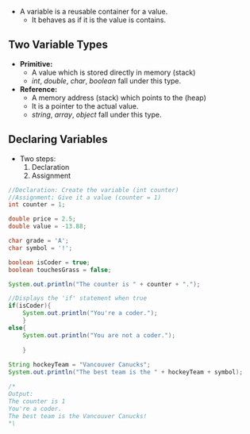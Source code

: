 - A variable is a reusable container for a value.
	- It behaves as if it is the value is contains.
## Two Variable Types
- **Primitive:**
	- A value which is stored directly in memory (stack)
	- *int*, *double*, *char*, *boolean* fall under this type.
- **Reference:**
	- A memory address (stack) which points to the (heap)
	- It is a pointer to the actual value.
	- *string*, *array*, *object* fall under this type.
## Declaring Variables
- Two steps:
	1. Declaration
	2. Assignment
```java
//Declaration: Create the variable (int counter)
//Assignment: Give it a value (counter = 1)
int counter = 1;

double price = 2.5;
double value = -13.88;

char grade = 'A';
char symbol = '!';

boolean isCoder = true;
boolean touchesGrass = false;

System.out.println("The counter is " + counter + ".");

//Displays the 'if' statement when true
if(isCoder){
	System.out.println("You're a coder.");
	}
else{
	System.out.println("You are not a coder.");
	
	}
	
String hockeyTeam = "Vancouver Canucks";
System.out.println("The best team is the " + hockeyTeam + symbol);

/*
Output:
The counter is 1
You're a coder.
The best team is the Vancouver Canucks!
*\
```

